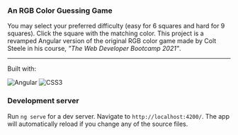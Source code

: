 ### An RGB Color Guessing Game

You may select your preferred difficulty (easy for 6 squares and hard for 9 squares). Click the square with the matching color. This project is a revamped Angular version of the original RGB color game made by Colt Steele in his course, *"The Web Developer Bootcamp 2021"*.

---

Built with:

![Angular](https://img.shields.io/badge/Angular-DD0031?style=for-the-badge&logo=angular&logoColor=white)
![CSS3](https://img.shields.io/badge/CSS3-1572B6?style=for-the-badge&logo=css3&logoColor=white)

### Development server

Run `ng serve` for a dev server. Navigate to `http://localhost:4200/`. The app will automatically reload if you change any of the source files.

